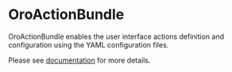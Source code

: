 # OroActionBundle

OroActionBundle enables the user interface actions definition and configuration using the YAML configuration files.

Please see [documentation](https://doc.oroinc.com/backend/entities-data-management/actions/) for more details.